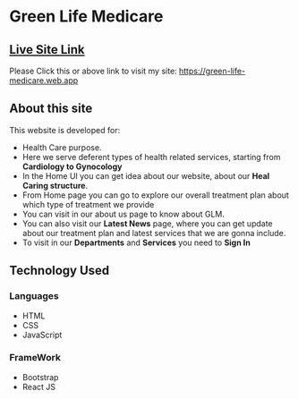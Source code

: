 # Green Life Medicare

## [Live Site Link](https://green-life-medicare.web.app)
Please Click this or above link to visit my site: https://green-life-medicare.web.app

## About this site

This website is developed for:

* Health Care purpose.
* Here we serve deferent types of health related services, starting from **Cardiology to Gynocology**
* In the Home UI you can get idea about our website, about our **Heal Caring structure**.
* From Home page you can go to explore our overall treatment plan about which type of treatment we provide
* You can visit in our about us page to know about GLM.
* You can also visit our **Latest News** page, where you can get update about our treatment plan and latest services that we are gonna include.
* To visit in our **Departments** and **Services** you need to **Sign In**

## Technology Used

### Languages
* HTML
* CSS
* JavaScript

### FrameWork
* Bootstrap
* React JS